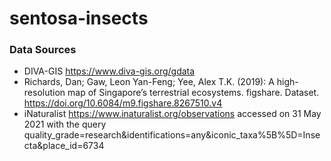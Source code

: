 # sentosa-insects

### Data Sources

- DIVA-GIS https://www.diva-gis.org/gdata
- Richards, Dan; Gaw, Leon Yan-Feng; Yee, Alex T.K. (2019): A high-resolution map of Singapore’s terrestrial ecosystems. figshare. Dataset. https://doi.org/10.6084/m9.figshare.8267510.v4 
- iNaturalist https://www.inaturalist.org/observations accessed on 31 May 2021 with the query quality_grade=research&identifications=any&iconic_taxa%5B%5D=Insecta&place_id=6734
